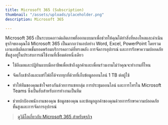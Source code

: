 ```yaml
---
title: Microsoft 365 (Subscription)
thumbnail: "/assets/uploads/placeholder.png"
description: Microsoft 365

---
```

Microsoft 365 เป็นระบบคลาวด์ผลิตภาพที่ออกแบบมาเพื่อช่วยให้คุณได้ทำสิ่งที่หลงใหลและดำเนินธุรกิจของคุณได้ Microsoft 365 เป็นมากกว่าแอปอย่าง Word, Excel, PowerPoint โดยรวมเอาแอปผลิตภาพชั้นยอดพร้อมบริการคลาวด์ที่ทรงพลัง การจัดการอุปกรณ์ และการรักษาความปลอดภัยขั้นสูงอยู่ในประสบการณ์ใช้งานที่เชื่อมต่อหนึ่งเดียว

* ใช้อีเมลและปฏิทินแบบมืออาชีพเพื่อเข้าถึงลูกค้าและเพื่อนร่วมงานไม่ว่าคุณจะทำงานที่ไหน

* จัดเก็บเข้าถึงและแชร์ไฟล์ได้จากทุกที่ด้วยที่เก็บข้อมูลออนไลน์ 1 TB ต่อผู้ใช้

* ทำให้ทีมของคุณเข้าใจตรงกันด้วยการแชทกลุ่ม การประชุมออนไลน์ และการโทรใน Microsoft Teams ซึ่งเป็นฮับสำหรับการทำงานเป็นทีม

* ช่วยปกป้องพนักงานของคุณ ข้อมูลของคุณ และข้อมูลลูกค้าของคุณด้วยการรักษาความปลอดภัยขั้นสูงและการจัดการอุปกรณ์

> [ดูวิดีโอเกี่ยวกับ Microsoft 365 สำหรับธุรกิจ](https://www.microsoft.com/th-th/videoplayer/embed/RE4qPma?autoplay=true)